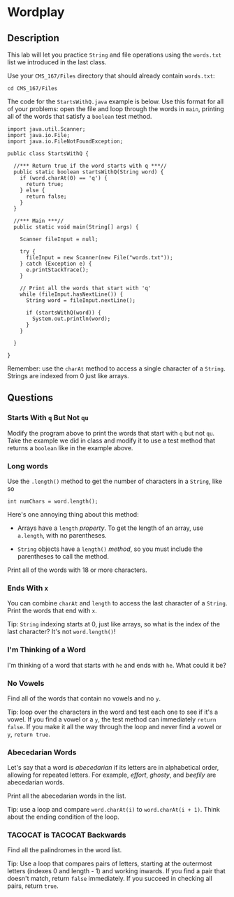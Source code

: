 # Wordplay

## Description

This lab will let you practice `String` and file operations using the `words.txt` list we introduced in the last class.

Use your `CMS_167/Files` directory that should already contain `words.txt`:

```
cd CMS_167/Files
```

The code for the `StartsWithQ.java` example is below. Use this format for all of your problems: open the file and loop through the words in `main`, printing all of the words that satisfy a `boolean` test method.

```
import java.util.Scanner;
import java.io.File;
import java.io.FileNotFoundException;

public class StartsWithQ {

  //*** Return true if the word starts with q ***//
  public static boolean startsWithQ(String word) {
    if (word.charAt(0) == 'q') {
      return true;
    } else {
      return false;
    }
  }
  
  //*** Main ***//
  public static void main(String[] args) {
    
    Scanner fileInput = null;
    
    try {
      fileInput = new Scanner(new File("words.txt"));
    } catch (Exception e) {
      e.printStackTrace();
    }
    
    // Print all the words that start with 'q'
    while (fileInput.hasNextLine()) {
      String word = fileInput.nextLine();
      
      if (startsWithQ(word)) {
        System.out.println(word);
      }
    }
    
  }
  
}
```

Remember: use the `charAt` method to access a single character of a `String`. Strings are indexed from 0 just like arrays.

## Questions

### Starts With `q` But Not `qu`

Modify the program above to print the words that start with `q` but not `qu`. Take the example we did in class and modify it to use a
test method that returns a `boolean` like in the example above.


### Long words

Use the `.length()` method to get the number of characters in a `String`, like so

```
int numChars = word.length();
```

Here's one annoying thing about this method:

- Arrays have a `length` *property*. To get the length of an array, use `a.length`, with no parentheses.

- `String` objects have a `length()` *method*, so you must include the parentheses to call the method.

Print all of the words with 18 or more characters.

### Ends With `x`

You can combine `charAt` and `length` to access the last character of a `String`. Print the words that end with `x`.

Tip: `String` indexing starts at 0, just like arrays, so what is the index of the last character? It's not `word.length()`!

### I'm Thinking of a Word

I'm thinking of a word that starts with `he` and ends with `he`. What could it be?

### No Vowels

Find all of the words that contain no vowels and no `y`.

Tip: loop over the characters in the word and test each one to see if it's a vowel. If you find a vowel or a `y`, the test method can immediately `return false`. If you make it all the way through the loop and never find a vowel or `y`, `return true`.

### Abecedarian Words

Let's say that a word is *abecedarian* if its letters are in alphabetical order, allowing for repeated letters. For example, *effort*, *ghosty*, and *beefily* are abecedarian words.

Print all the abecedarian words in the list.

Tip: use a loop and compare `word.charAt(i)` to `word.charAt(i + 1)`. Think about the ending condition of the loop.

### TACOCAT is TACOCAT Backwards

Find all the palindromes in the word list.

Tip: Use a loop that compares pairs of letters, starting at the outermost letters (indexes 0 and length - 1) and working inwards. If you find a pair that doesn't match, return `false` immediately. If you succeed in checking all pairs, return `true`.
